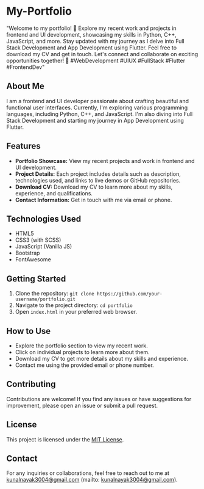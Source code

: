 # My-Portfolio
"Welcome to my portfolio! 🚀 Explore my recent work and projects in frontend and UI development, showcasing my skills in Python, C++, JavaScript, and more.
Stay updated with my journey as I delve into Full Stack Development and App Development using Flutter. Feel free to download my CV and get in touch. Let's connect and collaborate on exciting opportunities together! 🌟 #WebDevelopment #UIUX #FullStack #Flutter #FrontendDev"

## About Me
I am a frontend and UI developer passionate about crafting beautiful and functional user interfaces. Currently, I'm exploring various programming languages, including Python, C++, and JavaScript. I'm also diving into Full Stack Development and starting my journey in App Development using Flutter.

## Features
- **Portfolio Showcase:** View my recent projects and work in frontend and UI development.
- **Project Details:** Each project includes details such as description, technologies used, and links to live demos or GitHub repositories.
- **Download CV:** Download my CV to learn more about my skills, experience, and qualifications.
- **Contact Information:** Get in touch with me via email or phone.

## Technologies Used
- HTML5
- CSS3 (with SCSS)
- JavaScript (Vanilla JS)
- Bootstrap
- FontAwesome

## Getting Started

1. Clone the repository: `git clone https://github.com/your-username/portfolio.git`
2. Navigate to the project directory: `cd portfolio`
3. Open `index.html` in your preferred web browser.

## How to Use

- Explore the portfolio section to view my recent work.
- Click on individual projects to learn more about them.
- Download my CV to get more details about my skills and experience.
- Contact me using the provided email or phone number.

## Contributing

Contributions are welcome! If you find any issues or have suggestions for improvement, please open an issue or submit a pull request.

## License

This project is licensed under the [MIT License](LICENSE).

## Contact

For any inquiries or collaborations, feel free to reach out to me at kunalnayak3004@gmail.com (mailto: kunalnayak3004@gmail.com).

